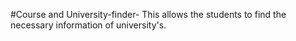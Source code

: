 #Course and University-finder-
This allows  the students to find the necessary information of university's.
